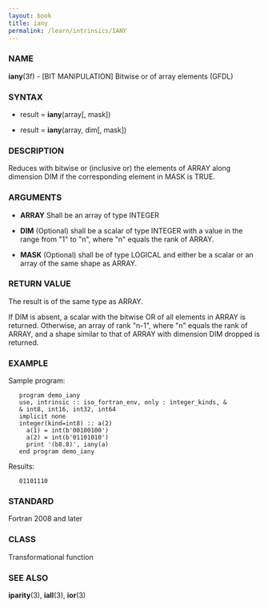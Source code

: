 ```yaml
---
layout: book
title: iany
permalink: /learn/intrinsics/IANY
---
```

### NAME

**iany**(3f) - \[BIT MANIPULATION\] Bitwise or of array elements
(GFDL)

### SYNTAX

  - result = **iany**(array\[, mask\])

  - result = **iany**(array, dim\[, mask\])

### DESCRIPTION

Reduces with bitwise or (inclusive or) the elements of ARRAY along
dimension DIM if the corresponding element in MASK is TRUE.

### ARGUMENTS

  - **ARRAY**
    Shall be an array of type INTEGER

  - **DIM**
    (Optional) shall be a scalar of type INTEGER with a value in the
    range from "1" to "n", where "n" equals the rank of ARRAY.

  - **MASK**
    (Optional) shall be of type LOGICAL and either be a scalar or an
    array of the same shape as ARRAY.

### RETURN VALUE

The result is of the same type as ARRAY.

If DIM is absent, a scalar with the bitwise OR of all elements in ARRAY
is returned. Otherwise, an array of rank "n-1", where "n" equals the
rank of ARRAY, and a shape similar to that of ARRAY with dimension DIM
dropped is returned.

### EXAMPLE

Sample program:

```
   program demo_iany
   use, intrinsic :: iso_fortran_env, only : integer_kinds, &
   & int8, int16, int32, int64
   implicit none
   integer(kind=int8) :: a(2)
     a(1) = int(b'00100100')
     a(2) = int(b'01101010')
     print '(b8.8)', iany(a)
   end program demo_iany
```

Results:

```
   01101110
```

### STANDARD

Fortran 2008 and later

### CLASS

Transformational function

### SEE ALSO

**iparity**(3), **iall**(3), **ior**(3)
